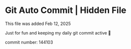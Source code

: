 # Git Auto Commit | Hidden File

This file was added Feb 12, 2025

Just for fun and keeping my daily git commit active 🤪

commit number: 144103
